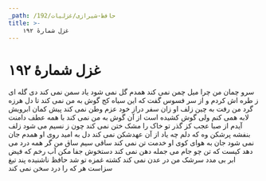 ```yaml
---
_path: /حافظ-شیرازی/غزلیات/192
title: >-
    غزل شمارهٔ ۱۹۲
---
```

# غزل شمارهٔ ۱۹۲

سرو چمان من چرا میل چمن نمی کند
همدم گل نمی شود یاد سمن نمی کند
دی گله ای ز طره اش کردم و از سر فسوس
گفت که این سیاه کج گوش به من نمی کند
تا دل هرزه گرد من رفت به چین زلف او
زان سفر دراز خود عزم وطن نمی کند
پیش کمان ابرویش لابه همی کنم ولی
گوش کشیده است از آن گوش به من نمی کند
با همه عطف دامنت آیدم از صبا عجب
کز گذر تو خاک را مشک ختن نمی کند
چون ز نسیم می شود زلف بنفشه پرشکن
وه که دلم چه یاد از آن عهدشکن نمی کند
دل به امید روی او همدم جان نمی شود
جان به هوای کوی او خدمت تن نمی کند
ساقی سیم ساق من گر همه درد می دهد
کیست که تن چو جام می جمله دهن نمی کند
دستخوش جفا مکن آب رخم که فیض ابر
بی مدد سرشک من در عدن نمی کند
کشته غمزه تو شد حافظ ناشنیده پند
تیغ سزاست هر که را درد سخن نمی کند
